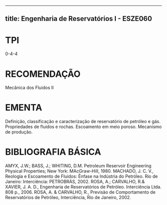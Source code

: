 
---
title: Engenharia de Reservatórios I - ESZE060 
---

# TPI

0-4-4

# RECOMENDAÇÃO

Mecânica dos Fluidos II

# EMENTA

Definição, classificação e caracterização de reservatório de petróleo e gás. Propriedades de fluidos e rochas. Escoamento em meio poroso. Mecanismo de produção.

# BIBLIOGRAFIA BÁSICA

AMYX, J.W.; BASS, J.; WHITING, D.M. Petroleum Reservoir Engineering Physical Properties; New York: MAcGraw-Hill, 1980.
MACHADO, J. C. V., Reologia e Escoamento de Fluidos: Ênfase na Indústria do Petróleo. Rio de Janeiro: Interciência: PETROBRÁS, 2002.
ROSA, A.; CARVALHO, R.& XAVIER, J. A. D., Engenharia de Reservatórios de Petróleo. Interciência Ltda. 808 p., 2006.
ROSA, A. & CARVALHO, R., Previsão de Comportamento de Reservatórios de Petróleo, Interciência, Rio de Janeiro, 2002.

        